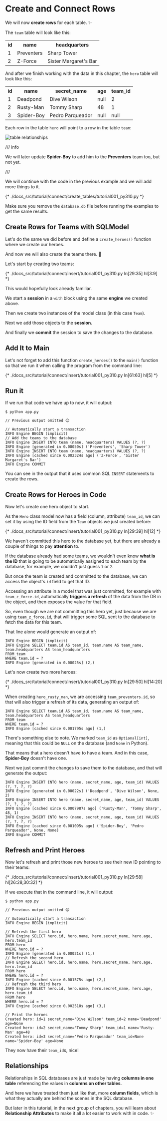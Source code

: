 # Create and Connect Rows

We will now **create rows** for each table. ✨

The `team` table will look like this:

<table>
<tr>
<th>id</th><th>name</th><th>headquarters</th>
</tr>
<tr>
<td>1</td><td>Preventers</td><td>Sharp Tower</td>
</tr>
<tr>
<td>2</td><td>Z-Force</td><td>Sister Margaret's Bar</td>
</tr>
</table>

And after we finish working with the data in this chapter, the `hero` table will look like this:

<table>
<tr>
<th>id</th><th>name</th><th>secret_name</th><th>age</th><th>team_id</th>
</tr>
<tr>
<td>1</td><td>Deadpond</td><td>Dive Wilson</td><td>null</td><td>2</td>
</tr>
<tr>
<td>2</td><td>Rusty-Man</td><td>Tommy Sharp</td><td>48</td><td>1</td>
</tr>
<tr>
<td>3</td><td>Spider-Boy</td><td>Pedro Parqueador</td><td>null</td><td>null</td>
</tr>
</table>

Each row in the table `hero` will point to a row in the table `team`:

<img alt="table relationships" src="/img/tutorial/relationships/select/relationships2.svg">

/// info

We will later update **Spider-Boy** to add him to the **Preventers** team too, but not yet.

///

We will continue with the code in the previous example and we will add more things to it.

{* ./docs_src/tutorial/connect/create_tables/tutorial001_py310.py *}

Make sure you remove the `database.db` file before running the examples to get the same results.

## Create Rows for Teams with **SQLModel**

Let's do the same we did before and define a `create_heroes()` function where we create our heroes.

And now we will also create the teams there. 🎉

Let's start by creating two teams:

{* ./docs_src/tutorial/connect/insert/tutorial001_py310.py ln[29:35] hl[3:9] *}

This would hopefully look already familiar.

We start a **session** in a `with` block using the same **engine** we created above.

Then we create two instances of the model class (in this case `Team`).

Next we add those objects to the **session**.

And finally we **commit** the session to save the changes to the database.

## Add It to Main

Let's not forget to add this function `create_heroes()` to the `main()` function so that we run it when calling the program from the command line:

{* ./docs_src/tutorial/connect/insert/tutorial001_py310.py ln[61:63] hl[5] *}

## Run it

If we run that code we have up to now, it will output:

<div class="termy">

```console
$ python app.py

// Previous output omitted 😉

// Automatically start a transaction
INFO Engine BEGIN (implicit)
// Add the teams to the database
INFO Engine INSERT INTO team (name, headquarters) VALUES (?, ?)
INFO Engine [generated in 0.00050s] ('Preventers', 'Sharp Tower')
INFO Engine INSERT INTO team (name, headquarters) VALUES (?, ?)
INFO Engine [cached since 0.002324s ago] ('Z-Force', 'Sister Margaret's Bar')
INFO Engine COMMIT
```

</div>

You can see in the output that it uses common SQL `INSERT` statements to create the rows.

## Create Rows for Heroes in Code

Now let's create one hero object to start.

As the `Hero` class model now has a field (column, attribute) `team_id`, we can set it by using the ID field from the `Team` objects we just created before:

{* ./docs_src/tutorial/connect/insert/tutorial001_py310.py ln[29:39] hl[12] *}

We haven't committed this hero to the database yet, but there are already a couple of things to pay **attention** to.

If the database already had some teams, we wouldn't even know **what is the ID** that is going to be automatically assigned to each team by the database, for example, we couldn't just guess `1` or `2`.

But once the team is created and committed to the database, we can access the object's `id` field to get that ID.

Accessing an attribute in a model that was just committed, for example with `team_z_force.id`, automatically **triggers a refresh** of the data from the DB in the object, and then exposes the value for that field.

So, even though we are not committing this hero yet, just because we are using `team_z_force.id`, that will trigger some SQL sent to the database to fetch the data for this team.

That line alone would generate an output of:

```
INFO Engine BEGIN (implicit)
INFO Engine SELECT team.id AS team_id, team.name AS team_name, team.headquarters AS team_headquarters
FROM team
WHERE team.id = ?
INFO Engine [generated in 0.00025s] (2,)
```

Let's now create two more heroes:

{* ./docs_src/tutorial/connect/insert/tutorial001_py310.py ln[29:50] hl[14:20] *}

When creating `hero_rusty_man`, we are accessing `team_preventers.id`, so that will also trigger a refresh of its data, generating an output of:

```
INFO Engine SELECT team.id AS team_id, team.name AS team_name, team.headquarters AS team_headquarters
FROM team
WHERE team.id = ?
INFO Engine [cached since 0.001795s ago] (1,)
```

There's something else to note. We marked `team_id` as `Optional[int]`, meaning that this could be `NULL` on the database (and `None` in Python).

That means that a hero doesn't have to have a team. And in this case, **Spider-Boy** doesn't have one.

Next we just commit the changes to save them to the database, and that will generate the output:

```
INFO Engine INSERT INTO hero (name, secret_name, age, team_id) VALUES (?, ?, ?, ?)
INFO Engine [generated in 0.00022s] ('Deadpond', 'Dive Wilson', None, 2)
INFO Engine INSERT INTO hero (name, secret_name, age, team_id) VALUES (?, ?, ?, ?)
INFO Engine [cached since 0.0007987s ago] ('Rusty-Man', 'Tommy Sharp', 48, 1)
INFO Engine INSERT INTO hero (name, secret_name, age, team_id) VALUES (?, ?, ?, ?)
INFO Engine [cached since 0.001095s ago] ('Spider-Boy', 'Pedro Parqueador', None, None)
INFO Engine COMMIT
```

## Refresh and Print Heroes

Now let's refresh and print those new heroes to see their new ID pointing to their teams:

{* ./docs_src/tutorial/connect/insert/tutorial001_py310.py ln[29:58] hl[26:28,30:32] *}

If we execute that in the command line, it will output:

<div class="termy">

```console
$ python app.py

// Previous output omitted 😉

// Automatically start a transaction
INFO Engine BEGIN (implicit)

// Refresh the first hero
INFO Engine SELECT hero.id, hero.name, hero.secret_name, hero.age, hero.team_id
FROM hero
WHERE hero.id = ?
INFO Engine [generated in 0.00021s] (1,)
// Refresh the second hero
INFO Engine SELECT hero.id, hero.name, hero.secret_name, hero.age, hero.team_id
FROM hero
WHERE hero.id = ?
INFO Engine [cached since 0.001575s ago] (2,)
// Refresh the third hero
INFO Engine SELECT hero.id, hero.name, hero.secret_name, hero.age, hero.team_id
FROM hero
WHERE hero.id = ?
INFO Engine [cached since 0.002518s ago] (3,)

// Print the heroes
Created hero: id=1 secret_name='Dive Wilson' team_id=2 name='Deadpond' age=None
Created hero: id=2 secret_name='Tommy Sharp' team_id=1 name='Rusty-Man' age=48
Created hero: id=3 secret_name='Pedro Parqueador' team_id=None name='Spider-Boy' age=None
```

</div>

They now have their `team_id`s, nice!

## Relationships

Relationships in SQL databases are just made by having **columns in one table** referencing the values in **columns on other tables**.

And here we have treated them just like that, more **column fields**, which is what they actually are behind the scenes in the SQL database.

But later in this tutorial, in the next group of chapters, you will learn about **Relationship Attributes** to make it all a lot easier to work with in code. ✨
